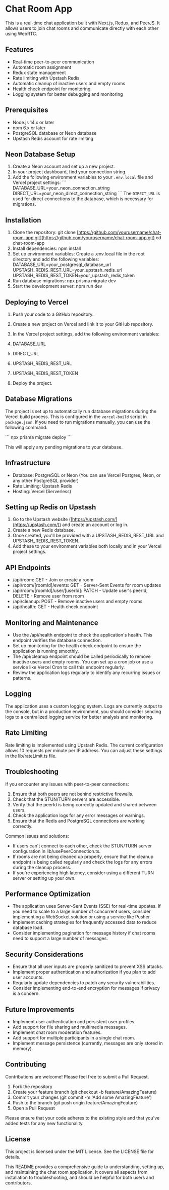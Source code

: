 # Chat Room App

This is a real-time chat application built with Next.js, Redux, and PeerJS. It allows users to join chat rooms and communicate directly with each other using WebRTC.

## Features

- Real-time peer-to-peer communication
- Automatic room assignment
- Redux state management
- Rate limiting with Upstash Redis
- Automatic cleanup of inactive users and empty rooms
- Health check endpoint for monitoring
- Logging system for better debugging and monitoring


## Prerequisites

- Node.js 14.x or later
- npm 6.x or later
- PostgreSQL database or Neon database
- Upstash Redis account for rate limiting


## Neon Database Setup

1. Create a Neon account and set up a new project.
2. In your project dashboard, find your connection string.
3. Add the following environment variables to your `.env.local` file and Vercel project settings:
   \`\`\`
   DATABASE_URL=your_neon_connection_string
   DIRECT_URL=your_neon_direct_connection_string
   \`\`\`
   The `DIRECT_URL` is used for direct connections to the database, which is necessary for migrations.


## Installation

1. Clone the repository:
git clone [https://github.com/yourusername/chat-room-app.git](https://github.com/yourusername/chat-room-app.git)
cd chat-room-app
2. Install dependencies:
npm install
3. Set up environment variables:
Create a .env.local file in the root directory and add the following variables:
DATABASE_URL=your_postgresql_database_url
UPSTASH_REDIS_REST_URL=your_upstash_redis_url
UPSTASH_REDIS_REST_TOKEN=your_upstash_redis_token
4. Run database migrations:
npx prisma migrate dev
5. Start the development server:
npm run dev


## Deploying to Vercel

1. Push your code to a GitHub repository.
2. Create a new project on Vercel and link it to your GitHub repository.
3. In the Vercel project settings, add the following environment variables:

1. DATABASE_URL
2. DIRECT_URL
3. UPSTASH_REDIS_REST_URL
4. UPSTASH_REDIS_REST_TOKEN



4. Deploy the project.


## Database Migrations

The project is set up to automatically run database migrations during the Vercel build process. This is configured in the `vercel-build` script in `package.json`. If you need to run migrations manually, you can use the following command:

\`\`\`
npx prisma migrate deploy
\`\`\`

This will apply any pending migrations to your database.


## Infrastructure

- Database: PostgreSQL or Neon (You can use Vercel Postgres, Neon, or any other PostgreSQL provider)
- Rate Limiting: Upstash Redis
- Hosting: Vercel (Serverless)


## Setting up Redis on Upstash

1. Go to the Upstash website ([https://upstash.com/](https://upstash.com/)) and create an account or log in.
2. Create a new Redis database.
3. Once created, you'll be provided with a UPSTASH_REDIS_REST_URL and UPSTASH_REDIS_REST_TOKEN.
4. Add these to your environment variables both locally and in your Vercel project settings.


## API Endpoints

- /api/room: GET - Join or create a room
- /api/room/[roomId]/events: GET - Server-Sent Events for room updates
- /api/room/[roomId]/user/[userId]: PATCH - Update user's peerId, DELETE - Remove user from room
- /api/cleanup: POST - Remove inactive users and empty rooms
- /api/health: GET - Health check endpoint


## Monitoring and Maintenance

- Use the /api/health endpoint to check the application's health. This endpoint verifies the database connection.
- Set up monitoring for the health check endpoint to ensure the application is running smoothly.
- The /api/cleanup endpoint should be called periodically to remove inactive users and empty rooms. You can set up a cron job or use a service like Vercel Cron to call this endpoint regularly.
- Review the application logs regularly to identify any recurring issues or patterns.


## Logging

The application uses a custom logging system. Logs are currently output to the console, but in a production environment, you should consider sending logs to a centralized logging service for better analysis and monitoring.

## Rate Limiting

Rate limiting is implemented using Upstash Redis. The current configuration allows 10 requests per minute per IP address. You can adjust these settings in the lib/rateLimit.ts file.

## Troubleshooting

If you encounter any issues with peer-to-peer connections:

1. Ensure that both peers are not behind restrictive firewalls.
2. Check that the STUN/TURN servers are accessible.
3. Verify that the peerId is being correctly updated and shared between users.
4. Check the application logs for any error messages or warnings.
5. Ensure that the Redis and PostgreSQL connections are working correctly.


Common issues and solutions:

- If users can't connect to each other, check the STUN/TURN server configuration in lib/usePeerConnection.ts.
- If rooms are not being cleaned up properly, ensure that the cleanup endpoint is being called regularly and check the logs for any errors during the cleanup process.
- If you're experiencing high latency, consider using a different TURN server or setting up your own.


## Performance Optimization

- The application uses Server-Sent Events (SSE) for real-time updates. If you need to scale to a large number of concurrent users, consider implementing a WebSocket solution or using a service like Pusher.
- Implement caching strategies for frequently accessed data to reduce database load.
- Consider implementing pagination for message history if chat rooms need to support a large number of messages.


## Security Considerations

- Ensure that all user inputs are properly sanitized to prevent XSS attacks.
- Implement proper authentication and authorization if you plan to add user accounts.
- Regularly update dependencies to patch any security vulnerabilities.
- Consider implementing end-to-end encryption for messages if privacy is a concern.


## Future Improvements

- Implement user authentication and persistent user profiles.
- Add support for file sharing and multimedia messages.
- Implement chat room moderation features.
- Add support for multiple participants in a single chat room.
- Implement message persistence (currently, messages are only stored in memory).


## Contributing

Contributions are welcome! Please feel free to submit a Pull Request.

1. Fork the repository
2. Create your feature branch (git checkout -b feature/AmazingFeature)
3. Commit your changes (git commit -m 'Add some AmazingFeature')
4. Push to the branch (git push origin feature/AmazingFeature)
5. Open a Pull Request


Please ensure that your code adheres to the existing style and that you've added tests for any new functionality.

## License

This project is licensed under the MIT License. See the LICENSE file for details.

This README provides a comprehensive guide to understanding, setting up, and maintaining the chat room application. It covers all aspects from installation to troubleshooting, and should be helpful for both users and contributors.

